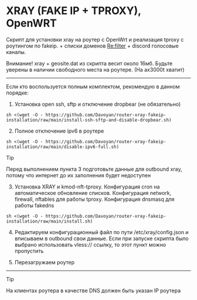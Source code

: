 # XRAY (FAKE IP + TPROXY), OpenWRT

Скрипт для установки xray на роутер с OpenWrt и реализация tproxy с роутингом по fakeip. + списки доменов [Re:filter](https://github.com/1andrevich/Re-filter-lists) + discord голосовые каналы.


Внимание! xray + geosite.dat из скрипта весит около 16мб. Будьте уверены в наличии свободного места на роутере. (На ax3000t хватит)

---
Если кто воспользуется полным комплектом, рекомендую в данном порядке:

1. Установка open ssh, sftp и отключение dropbear (не обязательно) 
```
sh <(wget -O - https://github.com/Davoyan/router-xray-fakeip-installation/raw/main/install-ssh-sftp-and-disable-dropbear.sh)
```

2. Полное отключение ipv6 в роутере 
```
sh <(wget -O - https://github.com/Davoyan/router-xray-fakeip-installation/raw/main/disable-ipv6-full.sh)
```


> [!TIP]
> Перед выполнением пункта 3 подготовьте данные для outbound xray, потому что интернет до их заполнения будет недоступен

3. Установка XRAY и kmod-nft-tproxy. Конфигурация cron на автоматическое обновление списков. Конфигурация network, firewall, nftables для работы tproxy. Конфигурация dnsmasq для работы fakedns
```
sh <(wget -O - https://github.com/Davoyan/router-xray-fakeip-installation/raw/main/install.sh)
```

4. Редактируем конфигурационный файл по пути /etc/xray/config.json и вписываем в outbound свои данные. Если при запуске скрипта было выбрано использовать vless:// ссылку, то этот пункт можно пропустить

5. Перезагружаем роутер 

---
> [!TIP]
> На клиентах роутера в качестве DNS должен быть указан IP роутера
